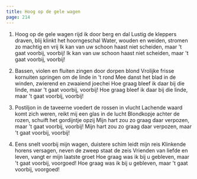 ```yaml
---
title: Hoog op de gele wagen
page: 214
---  
```



1. Hoog op de gele wagen
rijd ik door berg en dal
Lustig de kleppers draven,
blij klinkt het hoorngeschal
Water, wouden en weiden,
stromen zo machtig en vrij
Ik kan van uw schoon haast niet scheiden,
maar 't gaat voorbij, voorbij!
Ik kan van uw schoon haast niet scheiden,
maar 't gaat voorbij, voorbij!


2. Bassen, violen en fluiten
zingen door dorpen blond
Vrolijke frisse kornuiten
springen om de linde in 't rond
Mee danst het blad in de winden,
zwierend en zwaaiend joechei
Hoe graag bleef ik daar bij die linde,
maar 't gaat voorbij, voorbij!
Hoe graag bleef ik daar bij die linde,
maar 't gaat voorbij, voorbij!


3. Postiljon in de taveerne
voedert de rossen in vlucht
Lachende waard komt zich weren,
reikt mij een glas in de lucht
Blondkopje achter de rozen,
schuift het gordijntje opzij
Mijn hart zou zo graag daar verpozen,
maar 't gaat voorbij, voorbij!
Mijn hart zou zo graag daar verpozen,
maar 't gaat voorbij, voorbij!


4. Eens snelt voorbij mijn wagen,
duistere schim leidt mijn reis
Klinkende horens versagen,
neven de zweep staat de zeis
Vrienden van liefde en leven,
vangt er mijn laatste groet
Hoe graag was ik bij u gebleven,
maar 't gaat voorbij, voorgoed!
Hoe graag was ik bij u gebleven,
maar 't gaat voorbij, voorgoed!